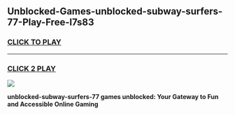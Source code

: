 
## Unblocked-Games-unblocked-subway-surfers-77-Play-Free-l7s83
<h3>
<a href="https://premium76.site?title=unblocked-subway-surfers-77&ref=20M">CLICK TO PLAY</a></h3>
<hr>

<h3>
<a href="https://premium76.site?title=unblocked-subway-surfers-77&ref=20M">CLICK 2 PLAY</a>
  
</h3>

<a href="https://premium76.site?title=unblocked-subway-surfers-77&ref=19M"><img src="https://clearcache.store/games.png"></a>


**unblocked-subway-surfers-77 games unblocked: Your Gateway to Fun and Accessible Online Gaming**
